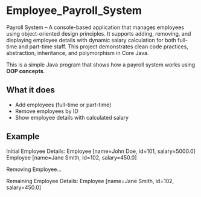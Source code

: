 # Employee_Payroll_System
Payroll System  – A console-based application that manages employees using object-oriented design principles. It supports adding, removing, and displaying employee details with dynamic salary calculation for both full-time and part-time staff. This project demonstrates clean code practices, abstraction, inheritance, and polymorphism in Core Java.


This is a simple Java program that shows how a payroll system works using **OOP concepts**.

## What it does
- Add employees (full-time or part-time)
- Remove employees by ID
- Show employee details with calculated salary

## Example
Initial Employee Details:
Employee [name=John Doe, id=101, salary=5000.0]
Employee [name=Jane Smith, id=102, salary=450.0]

Removing Employee...

Remaining Employee Details:
Employee [name=Jane Smith, id=102, salary=450.0]
